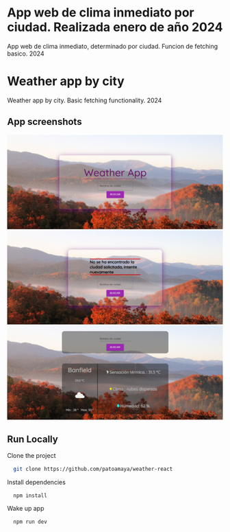 
# App web de clima inmediato por ciudad. Realizada enero de año 2024

App web de clima inmediato, determinado por ciudad.
Funcion de fetching basico.
2024

# Weather app by city

Weather app by city.
Basic fetching functionality.
2024


## App screenshots

![Customer Screenshot](https://github.com/patoamaya/weather-react/blob/main/public/assets/Screen1.jpeg)
![Customer Screenshot](https://github.com/patoamaya/weather-react/blob/main/public/assets/Screen2.jpeg)
![Customer Screenshot](https://github.com/patoamaya/weather-react/blob/main/public/assets/Screen3.jpeg)

## Run Locally

Clone the project

```bash
  git clone https://github.com/patoamaya/weather-react
```

Install dependencies
```npm
  npm install
```

Wake up app
```npm
  npm run dev
```
